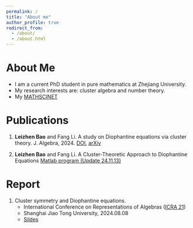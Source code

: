 ```yaml
---
permalink: /
title: "About me"
author_profile: true
redirect_from: 
  - /about/
  - /about.html
---
```


# About Me
* I am a current PhD student in pure mathematics at Zhejiang University.
* My research interests are: cluster algebra and number theory.
* My [MATHSCINET](http://mathscinet.ams.org/mathscinet/author?authorId=1584700)

# Publications
1. **Leizhen Bao** and Fang Li. A study on Diophantine equations via cluster theory. J. Algebra, 2024. 
   [DOI](https://doi.org/10.1016/j.jalgebra.2023.10.012), [arXiv](https://arxiv.org/abs/2306.00468)

2. **Leizhen Bao** and Fang Li. A Cluster-Theoretic Approach to Diophantine Equations
   [Matlab program (Update 24.11.13)](/files/matlab_CA&NT.zip)


# Report
1. Cluster symmetry and Diophantine equations.
    * International Conference on Representations of Algebras ([ICRA 21](https://icra21.sjtu.edu.cn/index.html))
    * Shanghai Jiao Tong University, 2024.08.08
    * [Sildes](https://icra21.sjtu.edu.cn/LeizhenBao.pdf) 
   



